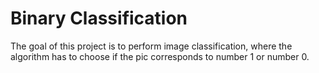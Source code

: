 # Binary Classification
The goal of this project is to perform image classification, where the algorithm has to choose if the pic corresponds to number 1 or number 0.

